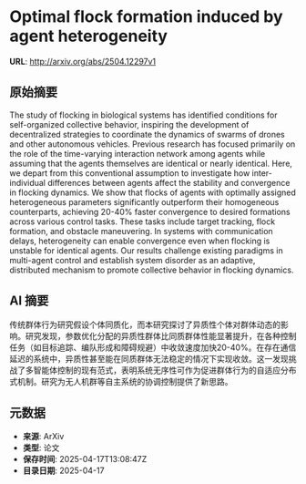 # Optimal flock formation induced by agent heterogeneity

**URL**: http://arxiv.org/abs/2504.12297v1

## 原始摘要

The study of flocking in biological systems has identified conditions for
self-organized collective behavior, inspiring the development of decentralized
strategies to coordinate the dynamics of swarms of drones and other autonomous
vehicles. Previous research has focused primarily on the role of the
time-varying interaction network among agents while assuming that the agents
themselves are identical or nearly identical. Here, we depart from this
conventional assumption to investigate how inter-individual differences between
agents affect the stability and convergence in flocking dynamics. We show that
flocks of agents with optimally assigned heterogeneous parameters significantly
outperform their homogeneous counterparts, achieving 20-40% faster convergence
to desired formations across various control tasks. These tasks include target
tracking, flock formation, and obstacle maneuvering. In systems with
communication delays, heterogeneity can enable convergence even when flocking
is unstable for identical agents. Our results challenge existing paradigms in
multi-agent control and establish system disorder as an adaptive, distributed
mechanism to promote collective behavior in flocking dynamics.


## AI 摘要

传统群体行为研究假设个体同质化，而本研究探讨了异质性个体对群体动态的影响。研究发现，参数优化分配的异质性群体比同质群体性能显著提升，在各种控制任务（如目标追踪、编队形成和障碍规避）中收敛速度加快20-40%。在存在通信延迟的系统中，异质性甚至能在同质群体无法稳定的情况下实现收敛。这一发现挑战了多智能体控制的现有范式，表明系统无序性可作为促进群体行为的自适应分布式机制。研究为无人机群等自主系统的协调控制提供了新思路。

## 元数据

- **来源**: ArXiv
- **类型**: 论文
- **保存时间**: 2025-04-17T13:08:47Z
- **目录日期**: 2025-04-17
